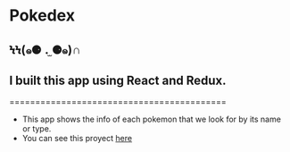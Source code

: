 
# Pokedex  
## ϞϞ(๑⚈ ․̫ ⚈๑)∩

## I built this app using React and Redux. 
==========================================
- This app shows the info of each pokemon that we look for by its name or type.
- You can see this proyect [here]("https://pokedex-app-johnazt.netlify.app") 
